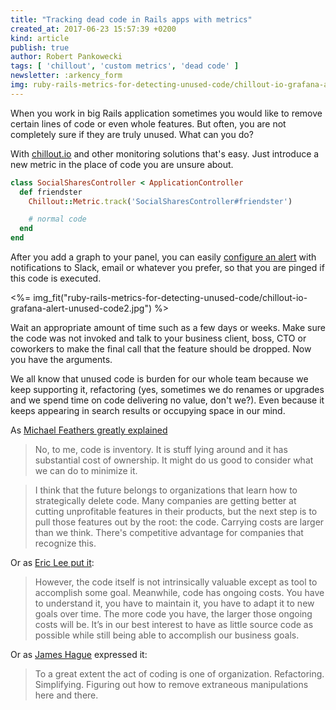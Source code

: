 ```yaml
---
title: "Tracking dead code in Rails apps with metrics"
created_at: 2017-06-23 15:57:39 +0200
kind: article
publish: true
author: Robert Pankowecki
tags: [ 'chillout', 'custom metrics', 'dead code' ]
newsletter: :arkency_form
img: ruby-rails-metrics-for-detecting-unused-code/chillout-io-grafana-alert-unused-code2.jpg
---
```


When you work in big Rails application sometimes you would like to remove certain lines of code or even whole features. But often, you are not completely sure if they are truly unused. What can you do?

<!-- more -->

With [chillout.io](http://get.chillout.io/) and other monitoring solutions that's easy. Just introduce a new metric in the place of code you are unsure about.

```ruby
class SocialSharesController < ApplicationController
  def friendster
    Chillout::Metric.track('SocialSharesController#friendster')

    # normal code
  end
end
```

After you add a graph to your panel, you can easily [configure an alert](http://docs.grafana.org/alerting/rules/) with notifications to Slack, email or whatever you prefer, so that you are pinged if this code is executed.

<%= img_fit("ruby-rails-metrics-for-detecting-unused-code/chillout-io-grafana-alert-unused-code2.jpg") %>

Wait an appropriate amount of time such as a few days or weeks. Make sure the code was not invoked and talk to your business client, boss, CTO or coworkers to make the final call that the feature should be dropped. Now you have the arguments.

We all know that unused code is burden for our whole team because we keep supporting it, refactoring (yes, sometimes we do renames or upgrades and we spend time on code delivering no value, don't we?). Even because it keeps appearing in search results or occupying space in our mind.

As [Michael Feathers greatly explained](http://michaelfeathers.typepad.com/michael_feathers_blog/2011/05/the-carrying-cost-of-code-taking-lean-seriously.html)

> No, to me, code is inventory.  It is stuff lying around and it has substantial cost of ownership. It might do us good to consider what we can do to minimize it.

> I think that the future belongs to organizations that learn how to strategically delete code.  Many companies are getting better at cutting unprofitable features in their products, but the next step is to pull those features out by the root: the code.  Carrying costs are larger than we think. There's competitive advantage for companies that recognize this.

Or as [Eric Lee put it](https://blogs.msdn.microsoft.com/elee/2009/03/11/source-code-is-a-liability-not-an-asset/):

> However, the code itself is not intrinsically valuable except as tool to accomplish some goal.  Meanwhile, code has ongoing costs.  You have to understand it, you have to maintain it, you have to adapt it to new goals over time.  The more code you have, the larger those ongoing costs will be.  It’s in our best interest to have as little source code as possible while still being able to accomplish our business goals.

Or as [James Hague](http://prog21.dadgum.com/177.html) expressed it:

> To a great extent the act of coding is one of organization. Refactoring. Simplifying. Figuring out how to remove extraneous manipulations here and there.

